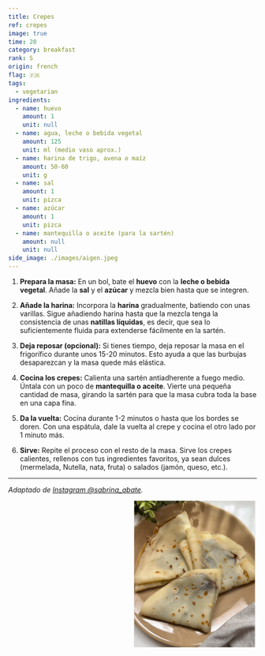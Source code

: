 ```yaml
---
title: Crepes
ref: crepes
image: true
time: 20
category: breakfast
rank: S
origin: french
flag: 🇫🇷
tags:
  - vegetarian
ingredients:
  - name: huevo
    amount: 1
    unit: null
  - name: agua, leche o bebida vegetal
    amount: 125
    unit: ml (medio vaso aprox.)
  - name: harina de trigo, avena o maíz
    amount: 50-60
    unit: g
  - name: sal
    amount: 1
    unit: pizca
  - name: azúcar
    amount: 1
    unit: pizca
  - name: mantequilla o aceite (para la sartén)
    amount: null
    unit: null
side_image: ./images/aigen.jpeg
---
```


1.  **Prepara la masa:** En un bol, bate el **huevo** con la **leche o bebida vegetal**. Añade la **sal** y el **azúcar** y mezcla bien hasta que se integren.

2.  **Añade la harina:** Incorpora la **harina** gradualmente, batiendo con unas varillas. Sigue añadiendo harina hasta que la mezcla tenga la consistencia de unas **natillas líquidas**, es decir, que sea lo suficientemente fluida para extenderse fácilmente en la sartén.

3.  **Deja reposar (opcional):** Si tienes tiempo, deja reposar la masa en el frigorífico durante unos 15-20 minutos. Esto ayuda a que las burbujas desaparezcan y la masa quede más elástica.

4.  **Cocina los crepes:** Calienta una sartén antiadherente a fuego medio. Úntala con un poco de **mantequilla o aceite**. Vierte una pequeña cantidad de masa, girando la sartén para que la masa cubra toda la base en una capa fina.

5.  **Da la vuelta:** Cocina durante 1-2 minutos o hasta que los bordes se doren. Con una espátula, dale la vuelta al crepe y cocina el otro lado por 1 minuto más.

6.  **Sirve:** Repite el proceso con el resto de la masa. Sirve los crepes calientes, rellenos con tus ingredientes favoritos, ya sean dulces (mermelada, Nutella, nata, fruta) o salados (jamón, queso, etc.).

---

_Adaptado de [Instagram @sabrina_abate](https://www.instagram.com/reel/C7v8qycoBUp/?utm_source=ig_web_copy_link)._

<img src="images/crepes.png" style="width:250px; float:right;"/>